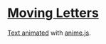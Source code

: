 # [Moving Letters](http://tobiasahlin.com/moving-letters/)

[Text animated](http://tobiasahlin.com/moving-letters/) with [anime.js](https://github.com/juliangarnier/anime).
